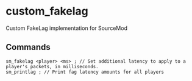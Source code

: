 # custom_fakelag
 Custom FakeLag implementation for SourceMod


## Commands

```
sm_fakelag <player> <ms> ; // Set additional latency to apply to a player's packets, in milliseconds.
sm_printlag ; // Print fag latency amounts for all players
```
